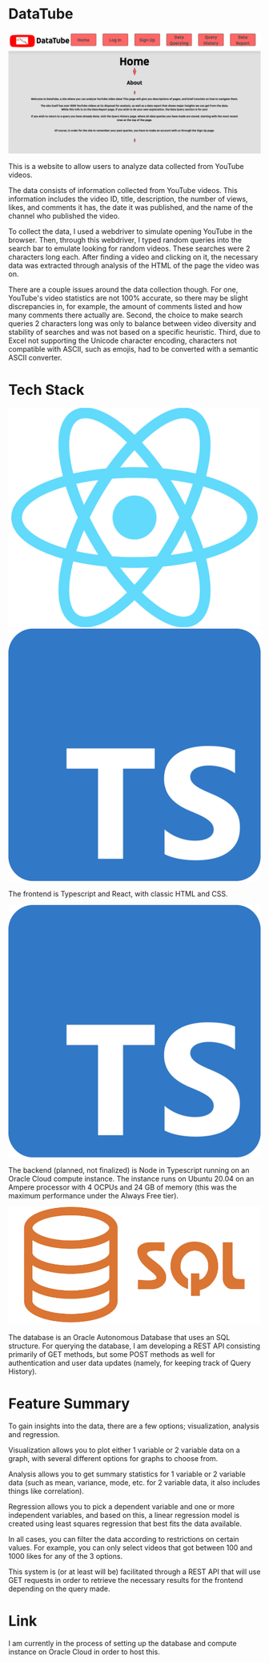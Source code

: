 # DataTube

![DataTube Home Page](./Images/DataTubePage.png)

This is a website to allow users to analyze data collected from YouTube videos. 

The data consists of information collected from YouTube videos. This information includes
the video ID, title, description, the number of views, likes, and comments it has, the date
it was published, and the name of the channel who published the video.

To collect the data, I used a webdriver to simulate opening YouTube in the browser. Then, through
this webdriver, I typed random queries into the search bar to emulate looking for random videos. These
searches were 2 characters long each. After finding a video and clicking on it, the necessary data
was extracted through analysis of the HTML of the page the video was on.

There are a couple issues around the data collection though. For one, YouTube's video statistics are 
not 100% accurate, so there may be slight discrepancies in, for example, the amount of comments listed
and how many comments there actually are. Second, the choice to make search queries 2 characters long 
was only to balance between video diversity and stability of searches and was not based on a specific
heuristic. Third, due to Excel not supporting the Unicode character encoding, characters not compatible
with ASCII, such as emojis, had to be converted with a semantic ASCII converter.

# Tech Stack

![React Logo](./Images/ReactLogo.png)![TypeScript Logo](./Images/TypeScriptLogo.png)

The frontend is Typescript and React, with classic HTML and CSS.

![NodeJS Logo](./Images/TypeScriptLogo.png)

The backend (planned, not finalized) is Node in Typescript running on an Oracle Cloud compute instance. The instance runs on Ubuntu 20.04 on an Ampere processor with 4 OCPUs and 24 GB of memory (this was the maximum performance under the Always Free tier).

![SQL Logo](./Images/SQLLogo.png)

The database is an Oracle Autonomous Database that uses an SQL structure. For querying the database, I am developing a REST API consisting primarily of GET methods, but some POST methods as well for authentication and user data updates (namely, for keeping track of Query History).

# Feature Summary

To gain insights into the data, there are a few options; visualization, analysis and regression. 

Visualization allows you to plot either 1 variable or 2 variable data on a graph, with several different options for graphs to choose from. 

Analysis allows you to get summary statistics for 1 variable or 2 variable data (such as mean, variance, mode, etc. for 2 variable data, it also includes things like correlation). 

Regression allows you to pick a dependent variable and one or more independent variables, and based on this, a linear regression model is created using least squares regression that best fits the data available.

In all cases, you can filter the data according to restrictions on certain values. For example, you can only select videos that got between 100 and 1000 likes for any of the 3 options.

This system is (or at least will be) facilitated through a REST API that will use GET requests in order to retrieve the necessary results for the frontend depending on the query made.

# Link

I am currently in the process of setting up the database and compute instance on Oracle Cloud in order to host this.